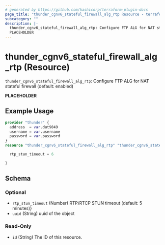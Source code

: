 ```yaml
---
# generated by https://github.com/hashicorp/terraform-plugin-docs
page_title: "thunder_cgnv6_stateful_firewall_alg_rtp Resource - terraform-provider-thunder"
subcategory: ""
description: |-
  thunder_cgnv6_stateful_firewall_alg_rtp: Configure FTP ALG for NAT stateful firewall (default: enabled)
  PLACEHOLDER
---
```


# thunder_cgnv6_stateful_firewall_alg_rtp (Resource)

`thunder_cgnv6_stateful_firewall_alg_rtp`: Configure FTP ALG for NAT stateful firewall (default: enabled)

__PLACEHOLDER__

## Example Usage

```terraform
provider "thunder" {
  address  = var.dut9049
  username = var.username
  password = var.password
}
resource "thunder_cgnv6_stateful_firewall_alg_rtp" "thunder_cgnv6_stateful_firewall_alg_rtp" {

  rtp_stun_timeout = 6

}
```

<!-- schema generated by tfplugindocs -->
## Schema

### Optional

- `rtp_stun_timeout` (Number) RTP/RTCP STUN timeout (default: 5 minutes)}
- `uuid` (String) uuid of the object

### Read-Only

- `id` (String) The ID of this resource.



